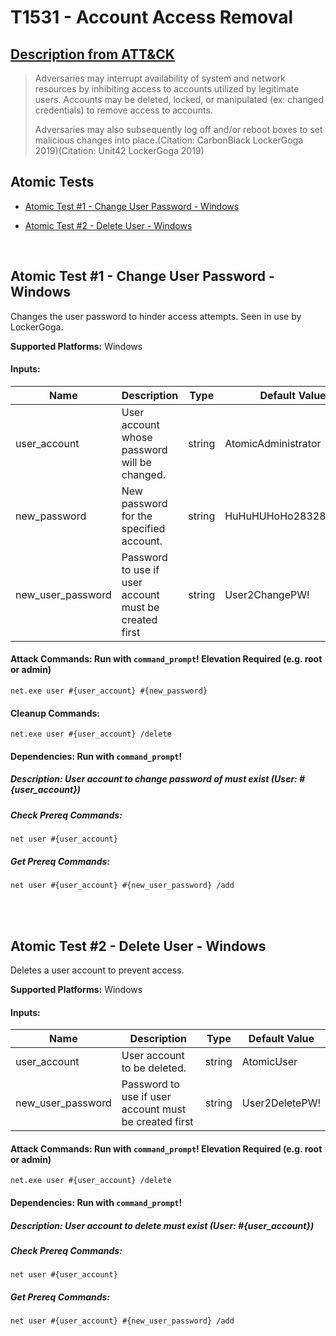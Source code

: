 # T1531 - Account Access Removal
## [Description from ATT&CK](https://attack.mitre.org/wiki/Technique/T1531)
<blockquote>Adversaries may interrupt availability of system and network resources by inhibiting access to accounts utilized by legitimate users. Accounts may be deleted, locked, or manipulated (ex: changed credentials) to remove access to accounts.

Adversaries may also subsequently log off and/or reboot boxes to set malicious changes into place.(Citation: CarbonBlack LockerGoga 2019)(Citation: Unit42 LockerGoga 2019)</blockquote>

## Atomic Tests

- [Atomic Test #1 - Change User Password - Windows](#atomic-test-1---change-user-password---windows)

- [Atomic Test #2 - Delete User - Windows](#atomic-test-2---delete-user---windows)


<br/>

## Atomic Test #1 - Change User Password - Windows
Changes the user password to hinder access attempts. Seen in use by LockerGoga.

**Supported Platforms:** Windows




#### Inputs:
| Name | Description | Type | Default Value | 
|------|-------------|------|---------------|
| user_account | User account whose password will be changed. | string | AtomicAdministrator|
| new_password | New password for the specified account. | string | HuHuHUHoHo283283@dJD|
| new_user_password | Password to use if user account must be created first | string | User2ChangePW!|


#### Attack Commands: Run with `command_prompt`!  Elevation Required (e.g. root or admin) 
```
net.exe user #{user_account} #{new_password}
```

#### Cleanup Commands:
```
net.exe user #{user_account} /delete
```


#### Dependencies:  Run with `command_prompt`!
##### Description: User account to change password of must exist (User: #{user_account})
##### Check Prereq Commands:
```
net user #{user_account} 
```
##### Get Prereq Commands:
```
net user #{user_account} #{new_user_password} /add
```




<br/>
<br/>

## Atomic Test #2 - Delete User - Windows
Deletes a user account to prevent access.

**Supported Platforms:** Windows




#### Inputs:
| Name | Description | Type | Default Value | 
|------|-------------|------|---------------|
| user_account | User account to be deleted. | string | AtomicUser|
| new_user_password | Password to use if user account must be created first | string | User2DeletePW!|


#### Attack Commands: Run with `command_prompt`!  Elevation Required (e.g. root or admin) 
```
net.exe user #{user_account} /delete
```



#### Dependencies:  Run with `command_prompt`!
##### Description: User account to delete must exist (User: #{user_account})
##### Check Prereq Commands:
```
net user #{user_account} 
```
##### Get Prereq Commands:
```
net user #{user_account} #{new_user_password} /add
```




<br/>

